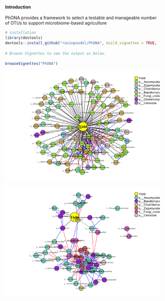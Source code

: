 #### Introduction

PhONA provides a framework to select a testable and manageable number of
OTUs to support microbiome-based agriculture

```R
# installation 
library(devtools)
devtools::install_github("ravinpoudel/PhONA", build_vignettes = TRUE, force = TRUE, auth = "5c5decd148f0378dcb762e7b14c3d1508ef49ba2")

# Browse Vignettes to see the output as below. 

browseVignettes("PhONA")

```



![](https://github.com/ravinpoudel/PhONA/blob/master/vignettes/PhONA_files/figure-markdown_strict/unnamed-chunk-2-1.png)

 
![](https://github.com/ravinpoudel/PhONA/blob/master/vignettes/PhONA_files/figure-markdown_strict/unnamed-chunk-3-1.png)
